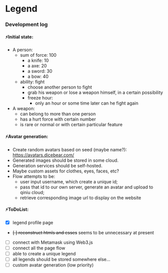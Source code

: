 # Legend

### Development log

#### ⚡️Initial state:

* A person: 
    * sum of force: 100
        * a knife: 10
        * a axe: 20
        * a sword: 30
        * a bow: 40
    * ability: fight
        * choose another person to fight
        * grab his weapon or lose a weapon himself, in a certain possibility
        * freeze hour: 
            * only an hour or some time later can he fight again
* A weapon:
    * can belong to more than one person
    * has a hurt force with certain number
    * is rare or normal or with certain particular feature

#### ⚡️Avatar generation:

* Create random avatars based on seed (maybe name?): https://avatars.dicebear.com/
* Generated images should be stored in some cloud.
* Generation services should be self-hosted.
* Maybe custom assets for clothes, eyes, faces, etc?
* Flow attempts to be:  
    * user input username, which create a unique id;
    * pass that id to our own server, generate an avatar and upload to qiniu cloud;
    * retrieve corresponding image url to display on the website


#### ⚡️ToDoList:

* [x] legend profile page
* ~~[ ] reconstruct htmls and csses~~ seems to be unnecessary at present
* [ ] connect with Metamask using Web3.js
* [ ] connect all the page flow
* [ ] able to create a unique legend
* [ ] all legends should be stored somewhere else...
* [ ] custom avatar generation (low priority)